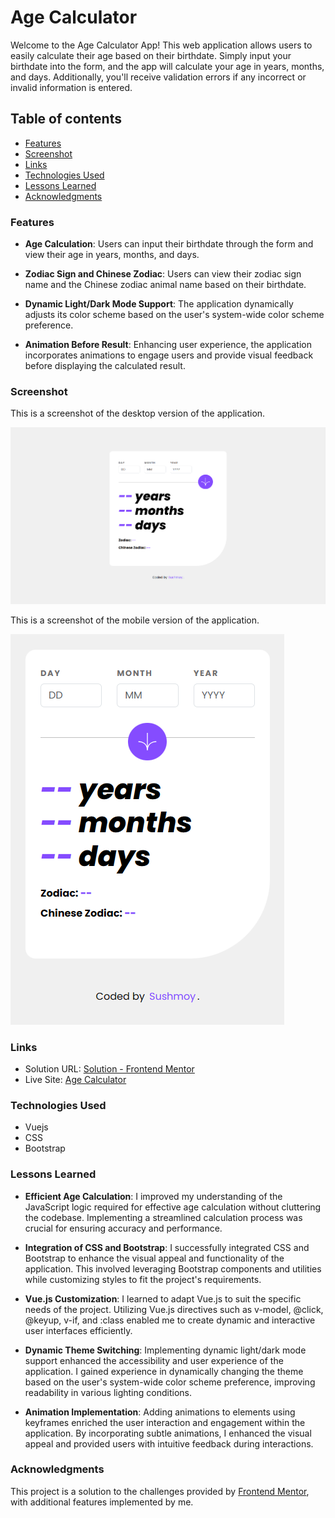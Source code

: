 # Age Calculator

Welcome to the Age Calculator App! 
This web application allows users to easily calculate their age based on their birthdate. Simply input your birthdate into the form, and the app will calculate your age in years, months, and days. Additionally, you'll receive validation errors if any incorrect or invalid information is entered.

## Table of contents

- [Features](#features)
- [Screenshot](#screenshot)
- [Links](#links)
- [Technologies Used](#technologies-used)
- [Lessons Learned](#lessons-learned)
- [Acknowledgments](#acknowledgments)

### Features

- **Age Calculation**: Users can input their birthdate through the form and view their age in years, months, and days.

- **Zodiac Sign and Chinese Zodiac**: Users can view their zodiac sign name and the Chinese zodiac animal name based on their birthdate.

- **Dynamic Light/Dark Mode Support**: The application dynamically adjusts its color scheme based on the user's system-wide color scheme preference.

- **Animation Before Result**: Enhancing user experience, the application incorporates animations to engage users and provide visual feedback before displaying the calculated result.

### Screenshot

This is a screenshot of the desktop version of the application.

![Desktop Screenshot](./src/assets/screenshots/screenshot-desktop.png)

This is a screenshot of the mobile version of the application.

![Mobile Screenshot](./src/assets/screenshots/screenshot-mobile.png)

### Links

- Solution URL: [Solution - Frontend Mentor]()
- Live Site: [Age Calculator](https://sushcod3.github.io/age-calculator/)

### Technologies Used

- Vuejs
- CSS
- Bootstrap

### Lessons Learned

- **Efficient Age Calculation**: I improved my understanding of the JavaScript logic required for effective age calculation without cluttering the codebase. Implementing a streamlined calculation process was crucial for ensuring accuracy and performance.

- **Integration of CSS and Bootstrap**: I successfully integrated CSS and Bootstrap to enhance the visual appeal and functionality of the application. This involved leveraging Bootstrap components and utilities while customizing styles to fit the project's requirements.

- **Vue.js Customization**: I learned to adapt Vue.js to suit the specific needs of the project. Utilizing Vue.js directives such as v-model, @click, @keyup, v-if, and :class enabled me to create dynamic and interactive user interfaces efficiently.

- **Dynamic Theme Switching**: Implementing dynamic light/dark mode support enhanced the accessibility and user experience of the application. I gained experience in dynamically changing the theme based on the user's system-wide color scheme preference, improving readability in various lighting conditions.

- **Animation Implementation**: Adding animations to elements using keyframes enriched the user interaction and engagement within the application. By incorporating subtle animations, I enhanced the visual appeal and provided users with intuitive feedback during interactions.

### Acknowledgments

This project is a solution to the challenges provided by [Frontend Mentor](https://www.frontendmentor.io/solutions/efficient-age-calculation-with-javascript-and-vuejs-validation-L9dCXc8B0f), with additional features implemented by me. 